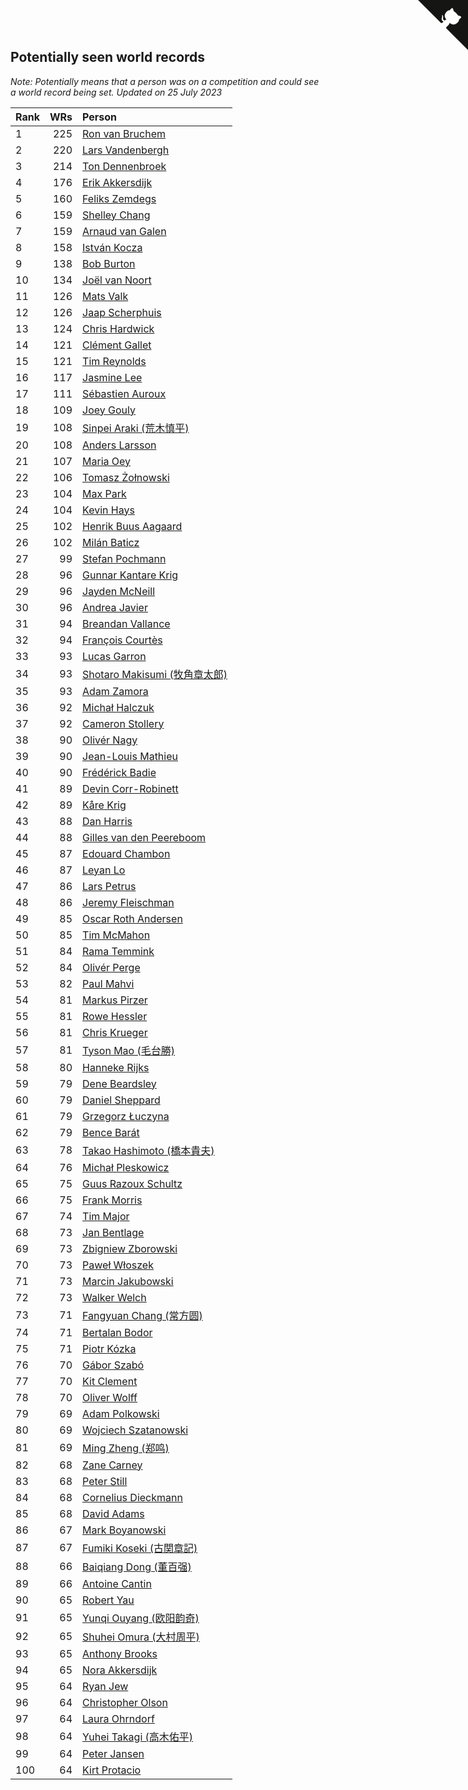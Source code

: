 ## Potentially seen world records

*Note: Potentially means that a person was on a competition and could see a world record being set.*
*Updated on 25 July 2023*

| Rank | WRs | Person |
| :--- | ---: | :--- |
| 1 | 225 | [Ron van Bruchem](https://www.worldcubeassociation.org/persons/2003BRUC01) |
| 2 | 220 | [Lars Vandenbergh](https://www.worldcubeassociation.org/persons/2003VAND01) |
| 3 | 214 | [Ton Dennenbroek](https://www.worldcubeassociation.org/persons/2003DENN01) |
| 4 | 176 | [Erik Akkersdijk](https://www.worldcubeassociation.org/persons/2005AKKE01) |
| 5 | 160 | [Feliks Zemdegs](https://www.worldcubeassociation.org/persons/2009ZEMD01) |
| 6 | 159 | [Shelley Chang](https://www.worldcubeassociation.org/persons/2004CHAN04) |
| 7 | 159 | [Arnaud van Galen](https://www.worldcubeassociation.org/persons/2006GALE01) |
| 8 | 158 | [István Kocza](https://www.worldcubeassociation.org/persons/2005KOCZ01) |
| 9 | 138 | [Bob Burton](https://www.worldcubeassociation.org/persons/2003BURT01) |
| 10 | 134 | [Joël van Noort](https://www.worldcubeassociation.org/persons/2004NOOR01) |
| 11 | 126 | [Mats Valk](https://www.worldcubeassociation.org/persons/2007VALK01) |
| 12 | 126 | [Jaap Scherphuis](https://www.worldcubeassociation.org/persons/2003SCHE01) |
| 13 | 124 | [Chris Hardwick](https://www.worldcubeassociation.org/persons/2003HARD01) |
| 14 | 121 | [Clément Gallet](https://www.worldcubeassociation.org/persons/2004GALL02) |
| 15 | 121 | [Tim Reynolds](https://www.worldcubeassociation.org/persons/2005REYN01) |
| 16 | 117 | [Jasmine Lee](https://www.worldcubeassociation.org/persons/2003LEEJ01) |
| 17 | 111 | [Sébastien Auroux](https://www.worldcubeassociation.org/persons/2008AURO01) |
| 18 | 109 | [Joey Gouly](https://www.worldcubeassociation.org/persons/2007GOUL01) |
| 19 | 108 | [Sinpei Araki (荒木慎平)](https://www.worldcubeassociation.org/persons/2006ARAK01) |
| 20 | 108 | [Anders Larsson](https://www.worldcubeassociation.org/persons/2003LARS01) |
| 21 | 107 | [Maria Oey](https://www.worldcubeassociation.org/persons/2007OEYM01) |
| 22 | 106 | [Tomasz Żołnowski](https://www.worldcubeassociation.org/persons/2005ZOLN01) |
| 23 | 104 | [Max Park](https://www.worldcubeassociation.org/persons/2012PARK03) |
| 24 | 104 | [Kevin Hays](https://www.worldcubeassociation.org/persons/2009HAYS01) |
| 25 | 102 | [Henrik Buus Aagaard](https://www.worldcubeassociation.org/persons/2006BUUS01) |
| 26 | 102 | [Milán Baticz](https://www.worldcubeassociation.org/persons/2005BATI01) |
| 27 | 99 | [Stefan Pochmann](https://www.worldcubeassociation.org/persons/2003POCH01) |
| 28 | 96 | [Gunnar Kantare Krig](https://www.worldcubeassociation.org/persons/2004KRIG01) |
| 29 | 96 | [Jayden McNeill](https://www.worldcubeassociation.org/persons/2012MCNE01) |
| 30 | 96 | [Andrea Javier](https://www.worldcubeassociation.org/persons/2010JAVI01) |
| 31 | 94 | [Breandan Vallance](https://www.worldcubeassociation.org/persons/2007VALL01) |
| 32 | 94 | [François Courtès](https://www.worldcubeassociation.org/persons/2008COUR01) |
| 33 | 93 | [Lucas Garron](https://www.worldcubeassociation.org/persons/2006GARR01) |
| 34 | 93 | [Shotaro Makisumi (牧角章太郎)](https://www.worldcubeassociation.org/persons/2003MAKI01) |
| 35 | 93 | [Adam Zamora](https://www.worldcubeassociation.org/persons/2004ZAMO01) |
| 36 | 92 | [Michał Halczuk](https://www.worldcubeassociation.org/persons/2006HALC01) |
| 37 | 92 | [Cameron Stollery](https://www.worldcubeassociation.org/persons/2010STOL01) |
| 38 | 90 | [Olivér Nagy](https://www.worldcubeassociation.org/persons/2004NAGY01) |
| 39 | 90 | [Jean-Louis Mathieu](https://www.worldcubeassociation.org/persons/2006MATH01) |
| 40 | 90 | [Frédérick Badie](https://www.worldcubeassociation.org/persons/2003BADI01) |
| 41 | 89 | [Devin Corr-Robinett](https://www.worldcubeassociation.org/persons/2006CORR01) |
| 42 | 89 | [Kåre Krig](https://www.worldcubeassociation.org/persons/2004KRIG02) |
| 43 | 88 | [Dan Harris](https://www.worldcubeassociation.org/persons/2003HARR01) |
| 44 | 88 | [Gilles van den Peereboom](https://www.worldcubeassociation.org/persons/2005PEER01) |
| 45 | 87 | [Edouard Chambon](https://www.worldcubeassociation.org/persons/2004CHAM01) |
| 46 | 87 | [Leyan Lo](https://www.worldcubeassociation.org/persons/2004LOLE01) |
| 47 | 86 | [Lars Petrus](https://www.worldcubeassociation.org/persons/1982PETR01) |
| 48 | 86 | [Jeremy Fleischman](https://www.worldcubeassociation.org/persons/2005FLEI01) |
| 49 | 85 | [Oscar Roth Andersen](https://www.worldcubeassociation.org/persons/2008ANDE02) |
| 50 | 85 | [Tim McMahon](https://www.worldcubeassociation.org/persons/2009MCMA01) |
| 51 | 84 | [Rama Temmink](https://www.worldcubeassociation.org/persons/2006TEMM01) |
| 52 | 84 | [Olivér Perge](https://www.worldcubeassociation.org/persons/2007PERG01) |
| 53 | 82 | [Paul Mahvi](https://www.worldcubeassociation.org/persons/2012MAHV01) |
| 54 | 81 | [Markus Pirzer](https://www.worldcubeassociation.org/persons/2006PIRZ01) |
| 55 | 81 | [Rowe Hessler](https://www.worldcubeassociation.org/persons/2007HESS01) |
| 56 | 81 | [Chris Krueger](https://www.worldcubeassociation.org/persons/2006KRUE01) |
| 57 | 81 | [Tyson Mao (毛台勝)](https://www.worldcubeassociation.org/persons/2004MAOT02) |
| 58 | 80 | [Hanneke Rijks](https://www.worldcubeassociation.org/persons/2008RIJK01) |
| 59 | 79 | [Dene Beardsley](https://www.worldcubeassociation.org/persons/2009BEAR01) |
| 60 | 79 | [Daniel Sheppard](https://www.worldcubeassociation.org/persons/2009SHEP01) |
| 61 | 79 | [Grzegorz Łuczyna](https://www.worldcubeassociation.org/persons/2005LUCZ01) |
| 62 | 79 | [Bence Barát](https://www.worldcubeassociation.org/persons/2008BARA01) |
| 63 | 78 | [Takao Hashimoto (橋本貴夫)](https://www.worldcubeassociation.org/persons/2007HASH01) |
| 64 | 76 | [Michał Pleskowicz](https://www.worldcubeassociation.org/persons/2009PLES01) |
| 65 | 75 | [Guus Razoux Schultz](https://www.worldcubeassociation.org/persons/1982RAZO01) |
| 66 | 75 | [Frank Morris](https://www.worldcubeassociation.org/persons/2003MORR01) |
| 67 | 74 | [Tim Major](https://www.worldcubeassociation.org/persons/2010MAJO01) |
| 68 | 73 | [Jan Bentlage](https://www.worldcubeassociation.org/persons/2010BENT01) |
| 69 | 73 | [Zbigniew Zborowski](https://www.worldcubeassociation.org/persons/2003ZBOR02) |
| 70 | 73 | [Paweł Włoszek](https://www.worldcubeassociation.org/persons/2006WLOS01) |
| 71 | 73 | [Marcin Jakubowski](https://www.worldcubeassociation.org/persons/2007JAKU01) |
| 72 | 73 | [Walker Welch](https://www.worldcubeassociation.org/persons/2011WELC01) |
| 73 | 71 | [Fangyuan Chang (常方圆)](https://www.worldcubeassociation.org/persons/2009CHAN04) |
| 74 | 71 | [Bertalan Bodor](https://www.worldcubeassociation.org/persons/2007BODO01) |
| 75 | 71 | [Piotr Kózka](https://www.worldcubeassociation.org/persons/2005KOZK01) |
| 76 | 70 | [Gábor Szabó](https://www.worldcubeassociation.org/persons/2005SZAB02) |
| 77 | 70 | [Kit Clement](https://www.worldcubeassociation.org/persons/2008CLEM01) |
| 78 | 70 | [Oliver Wolff](https://www.worldcubeassociation.org/persons/2004WOLF01) |
| 79 | 69 | [Adam Polkowski](https://www.worldcubeassociation.org/persons/2007POLK01) |
| 80 | 69 | [Wojciech Szatanowski](https://www.worldcubeassociation.org/persons/2011SZAT01) |
| 81 | 69 | [Ming Zheng (郑鸣)](https://www.worldcubeassociation.org/persons/2009ZHEN11) |
| 82 | 68 | [Zane Carney](https://www.worldcubeassociation.org/persons/2010CARN01) |
| 83 | 68 | [Peter Still](https://www.worldcubeassociation.org/persons/2005STIL01) |
| 84 | 68 | [Cornelius Dieckmann](https://www.worldcubeassociation.org/persons/2009DIEC01) |
| 85 | 68 | [David Adams](https://www.worldcubeassociation.org/persons/2009ADAM01) |
| 86 | 67 | [Mark Boyanowski](https://www.worldcubeassociation.org/persons/2014BOYA01) |
| 87 | 67 | [Fumiki Koseki (古関章記)](https://www.worldcubeassociation.org/persons/2005KOSE01) |
| 88 | 66 | [Baiqiang Dong (董百强)](https://www.worldcubeassociation.org/persons/2008DONG06) |
| 89 | 66 | [Antoine Cantin](https://www.worldcubeassociation.org/persons/2010CANT02) |
| 90 | 65 | [Robert Yau](https://www.worldcubeassociation.org/persons/2009YAUR01) |
| 91 | 65 | [Yunqi Ouyang (欧阳韵奇)](https://www.worldcubeassociation.org/persons/2007YUNQ01) |
| 92 | 65 | [Shuhei Omura (大村周平)](https://www.worldcubeassociation.org/persons/2007OMUR01) |
| 93 | 65 | [Anthony Brooks](https://www.worldcubeassociation.org/persons/2008SEAR01) |
| 94 | 65 | [Nora Akkersdijk](https://www.worldcubeassociation.org/persons/2009CHRI03) |
| 95 | 64 | [Ryan Jew](https://www.worldcubeassociation.org/persons/2008JEWR01) |
| 96 | 64 | [Christopher Olson](https://www.worldcubeassociation.org/persons/2009OLSO01) |
| 97 | 64 | [Laura Ohrndorf](https://www.worldcubeassociation.org/persons/2009OHRN01) |
| 98 | 64 | [Yuhei Takagi (高木佑平)](https://www.worldcubeassociation.org/persons/2008TAKA01) |
| 99 | 64 | [Peter Jansen](https://www.worldcubeassociation.org/persons/2003JANS01) |
| 100 | 64 | [Kirt Protacio](https://www.worldcubeassociation.org/persons/2010PROT01) |


<a href="https://github.com/JustinTimeCuber/wca_statistics" class="github-corner" aria-label="View source on Github"><svg width="80" height="80" viewBox="0 0 250 250" style="fill:#151513; color:#fff; position: absolute; top: 0; border: 0; right: 0;" aria-hidden="true"><path d="M0,0 L115,115 L130,115 L142,142 L250,250 L250,0 Z"></path><path d="M128.3,109.0 C113.8,99.7 119.0,89.6 119.0,89.6 C122.0,82.7 120.5,78.6 120.5,78.6 C119.2,72.0 123.4,76.3 123.4,76.3 C127.3,80.9 125.5,87.3 125.5,87.3 C122.9,97.6 130.6,101.9 134.4,103.2" fill="currentColor" style="transform-origin: 130px 106px;" class="octo-arm"></path><path d="M115.0,115.0 C114.9,115.1 118.7,116.5 119.8,115.4 L133.7,101.6 C136.9,99.2 139.9,98.4 142.2,98.6 C133.8,88.0 127.5,74.4 143.8,58.0 C148.5,53.4 154.0,51.2 159.7,51.0 C160.3,49.4 163.2,43.6 171.4,40.1 C171.4,40.1 176.1,42.5 178.8,56.2 C183.1,58.6 187.2,61.8 190.9,65.4 C194.5,69.0 197.7,73.2 200.1,77.6 C213.8,80.2 216.3,84.9 216.3,84.9 C212.7,93.1 206.9,96.0 205.4,96.6 C205.1,102.4 203.0,107.8 198.3,112.5 C181.9,128.9 168.3,122.5 157.7,114.1 C157.9,116.9 156.7,120.9 152.7,124.9 L141.0,136.5 C139.8,137.7 141.6,141.9 141.8,141.8 Z" fill="currentColor" class="octo-body"></path></svg></a><style>.github-corner:hover .octo-arm{animation:octocat-wave 560ms ease-in-out}@keyframes octocat-wave{0%,100%{transform:rotate(0)}20%,60%{transform:rotate(-25deg)}40%,80%{transform:rotate(10deg)}}@media (max-width:500px){.github-corner:hover .octo-arm{animation:none}.github-corner .octo-arm{animation:octocat-wave 560ms ease-in-out}}</style>
